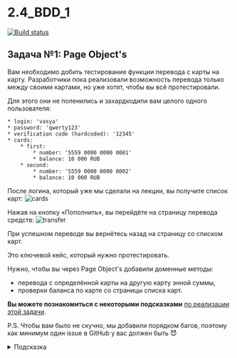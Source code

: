 # 2.4_BDD_1
[![Build status](https://ci.appveyor.com/api/projects/status/iit3effjl9trxen3?svg=true)](https://ci.appveyor.com/project/Er1kus/2-4-bdd-1)

## Задача №1: Page Object's
Вам необходимо добить тестирование функции перевода с карты на карту. Разработчики пока реализовали возможность перевода только между своими картами, но уже хотят, чтобы вы всё протестировали.

Для этого они не поленились и захардкодили вам целого одного пользователя:
```
* login: 'vasya'
* password: 'qwerty123'
* verification code (hardcoded): '12345'
* cards:
    * first:
        * number: '5559 0000 0000 0001'
        * balance: 10 000 RUB
    * second:
        * number: '5559 0000 0000 0002'
        * balance: 10 000 RUB
```        
После логина, который уже мы сделали на лекции, вы получите список карт:
![cards](https://user-images.githubusercontent.com/102648313/196258830-b2b331de-f55b-462a-8065-6ebc39537674.png)



Нажав на кнопку «Пополнить», вы перейдёте на страницу перевода средств:
![transfer](https://user-images.githubusercontent.com/102648313/196258885-20d6db3c-945b-4036-b3dd-ea6acb9d4272.png)



При успешном переводе вы вернётесь назад на страницу со списком карт.

Это ключевой кейс, который нужно протестировать.

Нужно, чтобы вы через Page Object's добавили доменные методы:

- перевода с определённой карты на другую карту энной суммы,
- проверки баланса по карте со страницы списка карт.

**Вы можете познакомиться с некоторыми подсказками** [по реализации этой задачи](https://github.com/netology-code/aqa-homeworks/blob/master/bdd/balance.md).

P.S. Чтобы вам было не скучно, мы добавили порядком багов, поэтому как минимум один issue в GitHub у вас должен быть 😈

<details>
<summary>Подсказка</summary>

Обратите внимание на то, что ваши тесты должны проходить целиком, то есть весь набор тестов. Мы, как всегда, заложили там небольшую ловушку, чтобы вам не было скучно 😈

Не закладывайтесь на то, что на картах для каждого теста всегда одна и та же фиксированная сумма, подумайте, как работать с SUT так, чтобы не приходилось её перезапускать для каждого теста.

</details>

